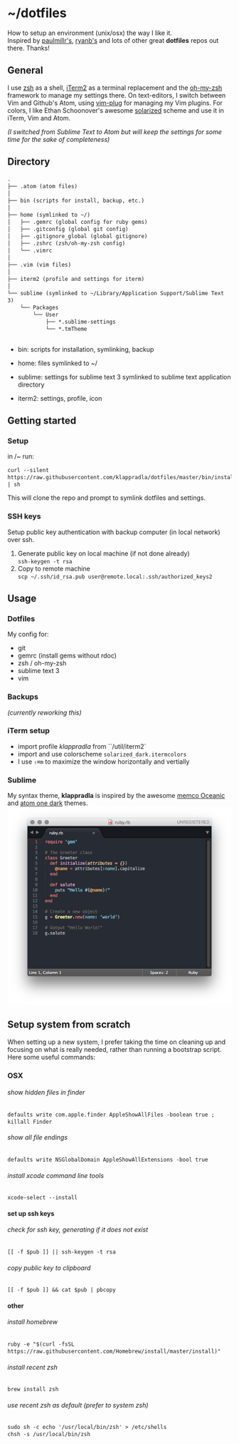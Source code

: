 # ~/dotfiles

How to setup an environment (unix/osx) the way I like it.   
Inspired by [paulmillr's](https://github.com/paulmillr/dotfiles), [ryanb's](https://github.com/ryanb/dotfiles) and lots of other great **dotfiles** repos out there. Thanks!

## General

I use [zsh](http://www.zsh.org/) as a shell, [iTerm2](http://iterm2.com/) as a terminal replacement and the [oh-my-zsh](https://github.com/robbyrussell/oh-my-zsh) framework to manage my settings there. On text-editors, I switch between Vim and Github's Atom, using [vim-plug](https://github.com/junegunn/vim-plug) for managing my Vim plugins. For colors, I like Ethan Schoonover's awesome [solarized](http://ethanschoonover.com/solarized) scheme and use it in iTerm, Vim and Atom.

*(I switched from Sublime Text to Atom but will keep the settings for some time for the sake of completeness)*


## Directory

```
.
├── .atom (atom files)
│
├── bin (scripts for install, backup, etc.)
│
├── home (symlinked to ~/)
│   ├── .gemrc (global config for ruby gems)
│   ├── .gitconfig (global git config)
│   ├── .gitignore_global (global gitignore)
│   ├── .zshrc (zsh/oh-my-zsh config)
│   └── .vimrc
│
├── .vim (vim files)
│
├── iterm2 (profile and settings for iterm)
│
└── sublime (symlinked to ~/Library/Application Support/Sublime Text 3)
    └── Packages
        └── User
            ├── *.sublime-settings
            └── *.tmTheme


```

* bin: scripts for installation, symlinking, backup

* home: files symlinked to ~/

* sublime: settings for sublime text 3 symlinked to sublime text application directory

* iterm2: settings, profile, icon


## Getting started

### Setup

in /~ run:

```
curl --silent https://raw.githubusercontent.com/klappradla/dotfiles/master/bin/install.sh | sh
```

This will clone the repo and prompt to symlink dotfiles and settings.

### SSH keys

Setup public key authentication with backup computer (in local network) over ssh.

1. Generate public key on local machine (if not done already)<br/>
  `ssh-keygen -t rsa`
2. Copy to remote machine<br/>
`scp ~/.ssh/id_rsa.pub user@remote.local:.ssh/authorized_keys2`


## Usage

### Dotfiles

My config for:

* git
* gemrc (install gems without rdoc)
* zsh / oh-my-zsh
* sublime text 3
* vim


### Backups

*(currently reworking this)*


### iTerm setup

* import profile *klappradla* from ``/util/iterm2`
* import and use colorscheme `solarized_dark.itermcolors`
* I use `⇧⌘m` to maximize the window horizontally and vertially


### Sublime

My syntax theme, **klappradla** is inspired by the awesome [memco Oceanic](https://github.com/memco/Oceanic-tmTheme) and [atom one dark](https://github.com/atom/one-dark-syntax) themes.
![Alt text](screenshots/sublime.png?raw=true)


## Setup system from scratch

When setting up a new system, I prefer taking the time on cleaning up and focusing on what is really needed, rather than running a bootstrap script. Here some useful commands:


### OSX

###### show hidden files in finder
```
defaults write com.apple.finder AppleShowAllFiles -boolean true ; killall Finder
```

###### show all file endings
```
defaults write NSGlobalDomain AppleShowAllExtensions -bool true
```

###### install xcode command line tools
```
xcode-select --install
```


#### set up ssh keys

###### check for ssh key, generating if it does not exist
```
[[ -f $pub ]] || ssh-keygen -t rsa
```

###### copy public key to clipboard
```
[[ -f $pub ]] && cat $pub | pbcopy
```


#### other

###### install homebrew
```
ruby -e "$(curl -fsSL https://raw.githubusercontent.com/Homebrew/install/master/install)"
```

###### install recent zsh
```
brew install zsh
```

###### use recent zsh as default (prefer to system zsh)
```
sudo sh -c echo '/usr/local/bin/zsh' > /etc/shells
chsh -s /usr/local/bin/zsh
```
